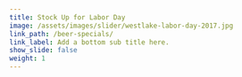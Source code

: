 ```yaml
---
title: Stock Up for Labor Day
image: /assets/images/slider/westlake-labor-day-2017.jpg
link_path: /beer-specials/
link_label: Add a bottom sub title here.
show_slide: false
weight: 1
---
```



